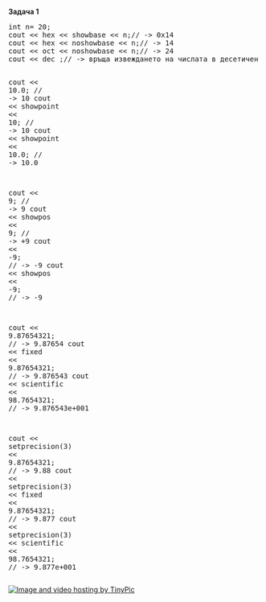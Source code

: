 <b>Задача 1</b>
<p><div class="highlight highlight-c++">
<pre>
<span class="n">int n=</span> <span class="mf">20</span><span class="p">;</span>
<span class="n">cout</span> <span class="o">&lt;&lt;</span> <span class="n">hex</span> <span class="o">&lt;&lt;</span> <span class="n">showbase</span> <span class="o">&lt;&lt;</span> <span class="n">n</span><span class="p">;</span><span class="c1">// -&gt; 0x14</span>
<span class="n">cout</span> <span class="o">&lt;&lt;</span> <span class="n">hex</span> <span class="o">&lt;&lt;</span> <span class="n">noshowbase</span> <span class="o">&lt;&lt;</span> <span class="n">n</span><span class="p">;</span><span class="c1">// -&gt; 14</span>
<span class="n">cout</span> <span class="o">&lt;&lt;</span> <span class="n">oct</span> <span class="o">&lt;&lt;</span> <span class="n">noshowbase</span> <span class="o">&lt;&lt;</span> <span class="n">n</span><span class="p">;</span><span class="c1">// -&gt; 24</span>
<span class="n">cout</span> <span class="o">&lt;&lt;</span> <span class="n">dec</span> <span class="p">;</span><span class="c1">// -&gt; връща извеждането на числата в десетичен формат</span>

<span class="n">cout</span> <span class="o">&lt;&lt;</span> <span class="mf">10.0</span><span class="p">;</span>               <span class="c1">// -&gt; 10</span>
<span class="n">cout</span> <span class="o">&lt;&lt;</span> <span class="n">showpoint</span> <span class="o">&lt;&lt;</span> <span class="mi">10</span><span class="p">;</span>    <span class="c1">// -&gt; 10</span>
<span class="n">cout</span> <span class="o">&lt;&lt;</span> <span class="n">showpoint</span> <span class="o">&lt;&lt;</span> <span class="mf">10.0</span><span class="p">;</span>  <span class="c1">// -&gt; 10.0</span>

<span class="n">cout</span> <span class="o">&lt;&lt;</span> <span class="mi">9</span><span class="p">;</span>              <span class="c1">// -&gt; 9</span>
<span class="n">cout</span> <span class="o">&lt;&lt;</span> <span class="n">showpos</span> <span class="o">&lt;&lt;</span> <span class="mi">9</span><span class="p">;</span>   <span class="c1">// -&gt; +9</span>
<span class="n">cout</span> <span class="o">&lt;&lt;</span> <span class="o">-</span><span class="mi">9</span><span class="p">;</span>             <span class="c1">// -&gt; -9</span>
<span class="n">cout</span> <span class="o">&lt;&lt;</span> <span class="n">showpos</span> <span class="o">&lt;&lt;</span> <span class="o">-</span><span class="mi">9</span><span class="p">;</span>  <span class="c1">// -&gt; -9</span>

<span class="n">cout</span> <span class="o">&lt;&lt;</span> <span class="mf">9.87654321</span><span class="p">;</span>                <span class="c1">// -&gt; 9.87654</span>
<span class="n">cout</span> <span class="o">&lt;&lt;</span> <span class="n">fixed</span> <span class="o">&lt;&lt;</span> <span class="mf">9.87654321</span><span class="p">;</span>       <span class="c1">// -&gt; 9.876543</span>
<span class="n">cout</span> <span class="o">&lt;&lt;</span> <span class="n">scientific</span> <span class="o">&lt;&lt;</span> <span class="mf">98.7654321</span><span class="p">;</span>  <span class="c1">// -&gt; 9.876543e+001</span>

<span class="n">cout</span> <span class="o">&lt;&lt;</span> <span class="n">setprecision</span><span class="p">(</span><span class="mi">3</span><span class="p">)</span> <span class="o">&lt;&lt;</span> <span class="mf">9.87654321</span><span class="p">;</span>                <span class="c1">// -&gt; 9.88</span>
<span class="n">cout</span> <span class="o">&lt;&lt;</span> <span class="n">setprecision</span><span class="p">(</span><span class="mi">3</span><span class="p">)</span> <span class="o">&lt;&lt;</span> <span class="n">fixed</span> <span class="o">&lt;&lt;</span> <span class="mf">9.87654321</span><span class="p">;</span>       <span class="c1">// -&gt; 9.877</span>
<span class="n">cout</span> <span class="o">&lt;&lt;</span> <span class="n">setprecision</span><span class="p">(</span><span class="mi">3</span><span class="p">)</span> <span class="o">&lt;&lt;</span> <span class="n">scientific</span> <span class="o">&lt;&lt;</span> <span class="mf">98.7654321</span><span class="p">;</span>  <span class="c1">// -&gt; 9.877e+001</span>
</pre></div></p>

<a href="http://tinypic.com?ref=o92zcw" target="_blank"><img src="http://i57.tinypic.com/o92zcw.png" border="0" alt="Image and video hosting by TinyPic"></a>
